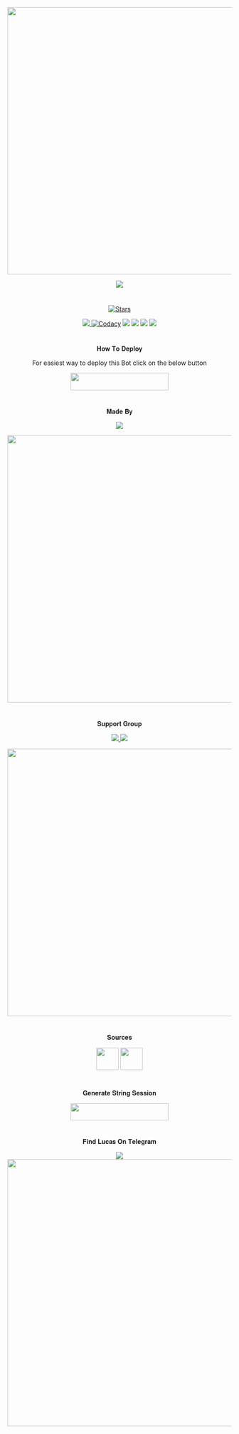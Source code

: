 <p align="center"><a href="https://github.com/BotMasterOfficial/Lucas"><img src="https://img.shields.io/badge/𝐋𝐮𝐜𝐚𝐬-gold?&style=flat-square?&logo=github" width=600px></a></p>
<p align="center"><a href="https://github.com/BotMasterOfficial/Lucas"><img src="https://telegra.ph/file/8db76d7aa4f2aee630167.jpg"></a></p>

#

<p align="center">
    <a href="https://github.com/BotMasterOfficial/Lucas/stargazers"><img src="https://img.shields.io/github/stars/BotMasterOfficial/Lucas?label=Stars&style=flat-square&logo=github&color=F10070" alt="Stars" /></a>
</p>
<p align="center">
    <a href="https://deepsource.io/gh/pokurt/Lucas/?ref=repository-badge"><img src="https://static.deepsource.io/deepsource-badge-light-mini.svg">
    <a href="https://app.codacy.com/manual/BotMasterOfficial/Lucas/dashboard"> <img src="https://img.shields.io/codacy/grade/4d58f2a402b54aed8a7d95f7add45a81?color=brightgreen&logo=codacy&logoColor=green&style=for-the-badge" alt="Codacy" /></a>
    <a href="https://github.com/BotMasterOfficial/Lucas"> <img src="https://img.shields.io/github/repo-size/BotMasterOfficial/Lucas?color=orange&logo=github&logoColor=green&style=for-the-badge" /></a>
    <a href="https://github.com/BotMasterOfficial/Lucas/commits/mukesh"> <img src="https://img.shields.io/github/last-commit/BotMasterOfficial/Lucas?color=blue&logo=github&logoColor=green&style=for-the-badge" /></a>
    <a href="https://github.com/BotMasterOfficial/Lucas/issues"> <img src="https://img.shields.io/github/issues/BotMasterOfficial/Lucas?color=blueviolet&logo=github&logoColor=green&style=for-the-badge" /></a>
    <a href="https://github.com/BotMasterOfficial/Lucas/network/members"> <img src="https://img.shields.io/github/forks/BotMasterOfficial/Lucas?color=red&logo=github&logoColor=green&style=for-the-badge" /></a>  
</p>

#

<p align="center">𝐇𝐨𝐰 𝐓𝐨 𝐃𝐞𝐩𝐥𝐨𝐲</p>
<p align="center">For easiest way to deploy this Bot click on the below button</p>
<p align="center"><a href="https://heroku.com/deploy?template=https://github.com/BotMasterOfficial/Lucas"> <img src="https://img.shields.io/badge/Deploy%20To%20Heroku-black?style=for-the-badge&logo=heroku" width="220" height="38.45"/></a></p>
 
#

<p align="center">𝐌𝐚𝐝𝐞 𝐁𝐲</p>

<p align="center">
    <a href="https://t.me/mkspali"> <img src="https://img.shields.io/badge/Bestest-Master-ff69b4" /> </a>
</p>
<a href="https://t.me/mkspali"><img src="https://img.shields.io/badge/Telegram-𝕸𝖚𝖐𝖊𝖘𝖍%20𝕾𝖔𝖑𝖆𝖓𝖐𝖎-gold?&style=for-the-badge&logo=telegram" width=600px></a></p>


#

<p align="center">𝐒𝐮𝐩𝐩𝐨𝐫𝐭 𝐆𝐫𝐨𝐮𝐩</p>

<p align="center">
    <a href="https://t.me/BotMasterOfficial"> <img src="https://img.shields.io/badge/Join-Our-green" /> <img src="https://img.shields.io/badge/Support-Group-critical" /> </a>
</p>
<a href="https://t.me/BotMasterOfficial"><img src="https://img.shields.io/badge/Telegram-𝐁𝐨𝐭%20𝐌𝐚𝐬𝐭𝐞𝐫%20𝐎𝐟𝐟𝐢𝐜𝐢𝐚𝐥%20-gold?&style=flat-square?&logo=telegram" width=600px></a></p>


#

<p align="center">𝐒𝐨𝐮𝐫𝐜𝐞𝐬</p>

<p align="center">
    <img src="https://img.shields.io/badge/Python-black" width=50px/>   <img src="https://img.shields.io/badge/Telethn-black" width=50px/>
</p>

#

<p align="center">𝐆𝐞𝐧𝐞𝐫𝐚𝐭𝐞 𝐒𝐭𝐫𝐢𝐧𝐠 𝐒𝐞𝐬𝐬𝐢𝐨𝐧</p>

<p align="center"><a href="https://replit.com/@Aviyu/generatestringsession?v=1"> <img src="https://img.shields.io/badge/String%20Session-black?style=for-the-badge&logo=replit" width="220" height="38.45"/></a></p>
 
#

<p align="center">𝐅𝐢𝐧𝐝 𝐋𝐮𝐜𝐚𝐬 𝐎𝐧 𝐓𝐞𝐥𝐞𝐠𝐫𝐚𝐦</p>

<p align="center">
    <a href="https://t.me/LucasOfficialBot"><img src="https://img.shields.io/badge/Best-Bot-ff69b4" /></a>
    <a href="https://t.me/LucasOfficialBot"><img src="https://img.shields.io/badge/Telegram-𝐋𝐮𝐜𝐚𝐬-gold?&style=flat-square?&logo=telegram" width=600px></a></p>
</p>

#
